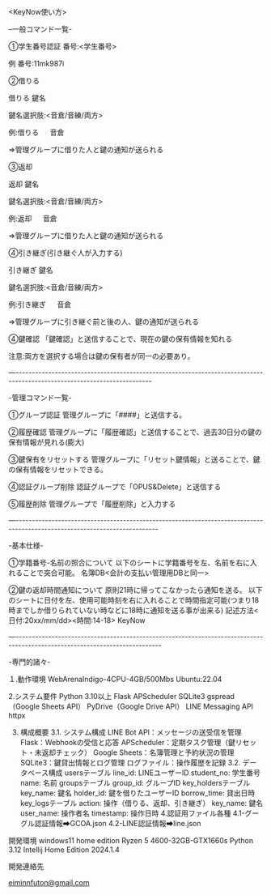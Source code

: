 <KeyNow使い方>

–一般コマンド一覧-

①学生番号認証
番号:<学生番号>

例
番号:11mk987i

②借りる

借りる
鍵名


鍵名選択肢:<音倉/音練/両方>

例:借りる 
　 音倉

⇒管理グループに借りた人と鍵の通知が送られる


③返却

返却
鍵名


鍵名選択肢:<音倉/音練/両方>

例:返却
　 音倉

⇒管理グループに借りた人と鍵の通知が送られる



④引き継ぎ(引き継ぐ人が入力する)



引き継ぎ
鍵名


鍵名選択肢:<音倉/音練/両方>

例:引き継ぎ 
　 音倉

⇒管理グループに引き継ぐ前と後の人、鍵の通知が送られる

④鍵確認
「鍵確認」と送信することで、現在の鍵の保有情報を知れる

注意:両方を選択する場合は鍵の保有者が同一の必要あり。


—------------------------------------------------------------------------------------------------------------------------

-管理コマンド一覧-

①グループ認証
管理グループに「####」と送信する。

②履歴確認
管理グループに「履歴確認」と送信することで、過去30日分の鍵の保有情報が見れる(膨大)

③鍵保有をリセットする
管理グループに「リセット鍵情報」と送ることで、鍵の保有情報をリセットできる。

④認証グループ削除
認証グループで「OPUS&Delete」と送信する

⑤履歴削除
管理グループで「履歴削除」と入力する

—--------------------------------------------------------------------------------------------------------------------------

-基本仕様-

①学籍番号-名前の照合について
以下のシートに学籍番号を左、名前を右に入れることで突合可能。
名簿DB<会計の支払い管理用DBと同一>

②鍵の返却時間通知について
原則21時に帰ってこなかったら通知を送る。
以下のシートに日付を左、使用可能時刻を右に入れることで時間指定可能(つまり18時までしか借りられていない時などに18時に通知を送る事が出来る)
記述方法<日付:20xx/mm/dd><時間:14-18>
KeyNow



—---------------------------------------------------------------------------------------------------------------------------

-専門的諸々-

１.動作環境
WebArenaIndigo-4CPU-4GB/500Mbs
Ubuntu:22.04

2.システム要件
Python 3.10以上
Flask
APScheduler
SQLite3
gspread（Google Sheets API）
PyDrive（Google Drive API）
LINE Messaging API
httpx

3. 構成概要
   3.1. システム構成
   LINE Bot API：メッセージの送受信を管理
   Flask：Webhookの受信と応答
   APScheduler：定期タスク管理（鍵リセット・未返却チェック）
   Google Sheets：名簿管理と予約状況の管理
   SQLite3：鍵貸出情報とログ管理
   ログファイル：操作履歴を記録
   3.2. データベース構成
   usersテーブル
   line_id: LINEユーザーID
   student_no: 学生番号
   name: 名前
   groupsテーブル
   group_id: グループID
   key_holdersテーブル
   key_name: 鍵名
   holder_id: 鍵を借りたユーザーID
   borrow_time: 貸出日時
   key_logsテーブル
   action: 操作（借りる、返却、引き継ぎ）
   key_name: 鍵名
   user_name: 操作者名
   timestamp: 操作日時
   4.認証用ファイル各種
   4.1-グーグル認証情報➡GCOA.json
   4.2-LINE認証情報➡line.json





開発環境
windows11 home edition
Ryzen 5 4600-32GB-GTX1660s
Python 3.12
Intellij Home Edition 2024.1.4

開発連絡先

eiminnfuton@gmail.com

